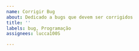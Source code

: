 ```yaml
---
name: Corrigir Bug
about: Dedicado a bugs que devem ser corrigidos
title: ''
labels: bug, Programação
assignees: lucca100S

---
```



